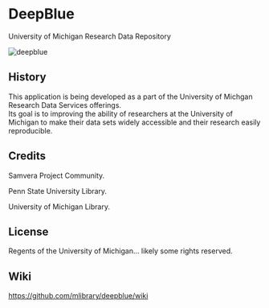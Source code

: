 # DeepBlue

University of Michigan Research Data Repository

![deepblue](https://s3.amazonaws.com/ArchiveImages/LJ/2016/10/161014_DeepBlueData.jpg)


## History

This application is being developed as a part of the University of Michgan Research Data Services offerings.  
Its goal is to improving the ability of researchers at the University of Michigan to make their data sets widely accessible and their research easily reproducible.

## Credits

Samvera Project Community.

Penn State University Library.

University of Michigan Library.

## License

Regents of the University of Michigan... likely some rights reserved.

## Wiki

https://github.com/mlibrary/deepblue/wiki

